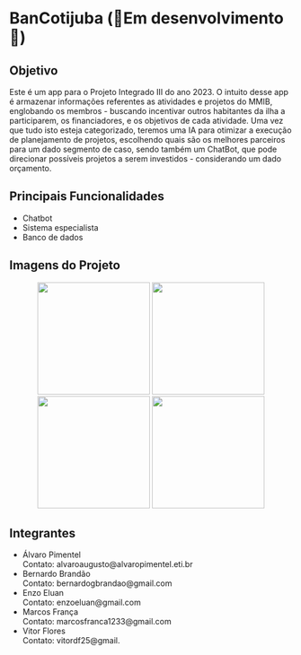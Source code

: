 <h1>BanCotijuba (🚧Em desenvolvimento🚧)</h1>

<h2>Objetivo</h2>
Este é um app para o Projeto Integrado III do ano 2023.
O intuito desse app é armazenar informações referentes as atividades e projetos do MMIB, englobando os membros - buscando incentivar outros habitantes da ilha a participarem, os financiadores, e os objetivos de cada atividade. Uma vez que tudo isto esteja categorizado, teremos uma IA para otimizar a execução de planejamento de projetos, escolhendo quais são os melhores parceiros para um dado segmento de caso, sendo também um ChatBot, que pode direcionar possíveis projetos a serem investidos -  considerando um dado orçamento.

<h2>Principais Funcionalidades</h2>
<ul>
<li>Chatbot</li>
<li>Sistema especialista</li>
<li>Banco de dados</li>
</ul>

<h2>Imagens do Projeto</h2>

<p align="center">
<img src="https://github.com/AlvaroPimente1/Banco-Tijuba/assets/119829559/bd8f9abf-7724-4bf1-b0d6-4d90da4f4fd7" width="200px" />
<img src="https://github.com/AlvaroPimente1/Banco-Tijuba/assets/119829559/828ec6ee-b603-4649-a4f3-58484f11196f" width="200px" />
<img src="https://github.com/AlvaroPimente1/Banco-Tijuba/assets/119829559/244a736b-2eb5-473c-ae28-f988f47f4f9f" width="200px" />
<img src="https://github.com/AlvaroPimente1/Banco-Tijuba/assets/119829559/16df0c65-1c58-4fd2-9f13-b04c0fdd4836" width="200px" />
</p>

<!--Comentar este formato, para talvez utilizar futuramente-->
<!--
<div align="center">
 <div>
  <div>
  <img src="https://github.com/bernrdo/BanCotijuba/assets/119829559/95f7f309-7924-4238-a482-ec1c16ffff3c" width="200px" />
  </div>
  <div>
  <img src="https://github.com/bernrdo/BanCotijuba/assets/119829559/08df88c9-0469-468c-ae41-593308d1a569" width="200px" />
  </div>
  <div>
  <img src="https://github.com/bernrdo/BanCotijuba/assets/119829559/8cb66fac-d852-4f84-9a99-a5ac16c52d18" width="200px" />
  </div>
  <div>
  <img src="https://github.com/bernrdo/BanCotijuba/assets/119829559/faef2528-a3e6-4f59-aba0-b31b19a9579d" width="200px" />
  </div>
 </div>
</div>
-->


<h2>Integrantes</h2>
 <ul>
  <li>Álvaro Pimentel <br> Contato: alvaroaugusto@alvaropimentel.eti.br</li>
  <li>Bernardo Brandão <br> Contato: bernardogbrandao@gmail.com</li>
  <li>Enzo Eluan <br> Contato: enzoeluan@gmail.com</li>
  <li>Marcos França <br> Contato: marcosfranca1233@gmail.com</li>
  <li>Vitor Flores <br> Contato: vitordf25@gmail.</li>
 </ul>



